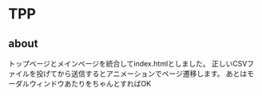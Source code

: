 # TPP
## about
トップページとメインページを統合してindex.htmlとしました。
正しいCSVファイルを投げてから送信するとアニメーションでページ遷移します。
あとはモーダルウィンドウあたりをちゃんとすればOK
